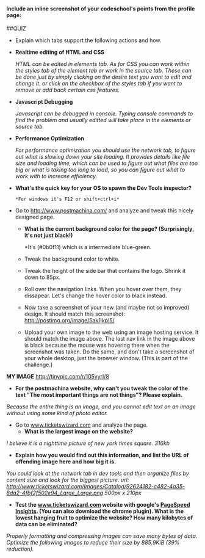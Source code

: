#### Include an inline screenshot of your codeschool's points from the profile page:

<!-- Modify the Markdown to include your answers. Don't delete the questions! -->

##QUIZ
* Explain which tabs support the following actions and how.
*  **Realtime editing of HTML and CSS**

    *HTML can be edited in elements tab. As for CSS you can work within the styles tab of the element tab or work in the source tab. These can be done just by simply clicking on the desire text you want to edit and change it. or click on the checkbox of the styles tab if you want to remove or add back certain css features.*
*  **Javascript Debugging**
  
     *Javascript can be debugged in console. Typing console commands to find the problem and usually editted will take place in the elements or source tab.*
*  **Performance Optimization**
  
     *For performance optimization you should use the network tab, to figure out what is slowing down your site loading. It provides details like file size and loading time, which can be used to figure out what files are too big or what is taking too long to load, so you can figure out what to work with to increase efficiency.*

* **What's the quick key for your OS to spawn the Dev Tools inspector?**

      *For windows it's F12 or shift+ctrl+i*


* Go to http://www.postmachina.com/ and analyze and tweak this nicely designed page.
  * **What is the current background color for the page?  (Surprisingly, it's not just black!)**
   
      *It's (#0b0f11) which is a intermediate blue-green.
  * Tweak the background color to white.
  * Tweak the height of the side bar that contains the logo.  Shrink it down to 85px.
  * Roll over the navigation links.  When you hover over them, they dissapear.  Let's change the hover color to black instead.
  * Now take a screenshot of your new (and maybe not so improved) design.  It should match this screenshot: http://postimg.org/image/5ak1jkpl5/
  * Upload your own image to the web using an image hosting service.  It should match the image above. The last nav link in the image above is black because the mouse was hovering there when the screenshot was taken. Do the same, and don't take a screenshot of your whole desktop, just the browser window. (This is part of the challenge.)

**MY IMAGE** http://tinypic.com/r/105yyrl/8

* **For the postmachina website, why can't you tweak the color of the text "The most important things are not things"?  Please explain.**

*Because the entire thing is an image, and you cannot edit text on an image without using some kind of photo editor.*
* Go to www.ticketswizard.com and analyze the page.  
  * **What is the largest image on the website?**
  
*I believe it is a nighttime picture of new york times square. 316kb*
 
  * **Explain how you would find out this information, and list the URL of offending image here and how big it is.**
 
*You could look at the network tab in dev tools and then organize files by content size and look for the biggest picture. url: http://www.ticketswizard.com/Images/Catalog/92624182-c482-4a35-8da2-4fbf2f502e94_Large_Large.png 500px x 210px*
* **Test the www.ticketswizard.com website with google's [PageSpeed Insights](http://www.ticketswizard.com/).  (You can also download the chrome plugin).  What is the lowest hanging fruit to optimize the website?  How many kilobytes of data can be eliminated?**

*Properly formatting and compressing images can save many bytes of data.
Optimize the following images to reduce their size by 885.9KiB (39% reduction).*
